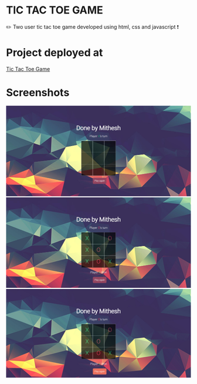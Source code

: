 # TIC TAC TOE GAME
✏️ Two user tic tac toe game developed using html, css and javascript ❗
 
# Project deployed at

<a href="">Tic Tac Toe Game</a>

# Screenshots 

![screenshots](https://github.com/Mithesh14/tic-tac-toe/blob/main/images/image1.jpg)
![screenshots](https://github.com/Mithesh14/tic-tac-toe/blob/main/images/image2.jpg)
![screenshots](https://github.com/Mithesh14/tic-tac-toe/blob/main/images/image3.png)


